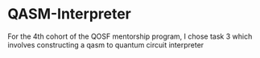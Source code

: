 # QASM-Interpreter
For the 4th cohort of the QOSF mentorship program, I chose task 3 which involves constructing a qasm to quantum circuit interpreter 
